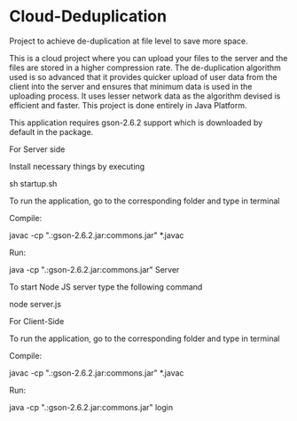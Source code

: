 # Cloud-Deduplication

Project to achieve de-duplication at file level to save more space.

This is a cloud project where you can upload your files to the server and 
the files are stored in a higher compression rate. The de-duplication algorithm
used is so advanced that it provides quicker upload of user data from 
the client into the server and ensures that minimum data is used in the 
uploading process. It uses lesser network data as the algorithm devised
is efficient and faster. This project is done entirely in Java Platform.

This application requires gson-2.6.2 support which is downloaded by default
in the package.

For Server side 

Install necessary things by executing 

sh startup.sh

To run the application, go to the corresponding folder and type in terminal

Compile:

javac -cp ".:gson-2.6.2.jar:commons.jar" *.javac

Run:

java -cp ".:gson-2.6.2.jar:commons.jar" Server


To start Node JS server type the following command

node server.js

For Client-Side

To run the application, go to the corresponding folder and type in terminal

Compile:

javac -cp ".:gson-2.6.2.jar:commons.jar" *.javac

Run:

java -cp ".:gson-2.6.2.jar:commons.jar" login